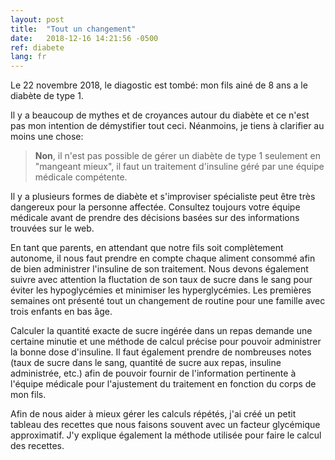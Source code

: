 ```yaml
---
layout: post
title:  "Tout un changement"
date:   2018-12-16 14:21:56 -0500
ref: diabete
lang: fr
---
```

Le 22 novembre 2018, le diagostic est tombé: mon fils ainé de 8 ans a le diabète de type 1.

Il y a beaucoup de mythes et de croyances autour du diabète et ce n'est pas mon intention de démystifier tout ceci. Néanmoins, je tiens à clarifier au moins une chose:

> **Non**, il n'est pas possible de gérer un diabète de type 1 seulement en "mangeant mieux", il faut un traitement d'insuline géré par une équipe médicale compétente.

Il y a plusieurs formes de diabète et s'improviser spécialiste peut être très dangereux pour la personne affectée. Consultez toujours votre équipe médicale avant de prendre des décisions basées sur des informations trouvées sur le web.

En tant que parents, en attendant que notre fils soit complètement autonome, il nous faut prendre en compte chaque aliment consommé afin de bien administrer l'insuline de son traitement. Nous devons également suivre avec attention la fluctation de son taux de sucre dans le sang pour éviter les hypoglycémies et minimiser les hyperglycémies. Les premières semaines ont présenté tout un changement de routine pour une famille avec trois enfants en bas âge.

Calculer la quantité exacte de sucre ingérée dans un repas demande une certaine minutie et une méthode de calcul précise pour pouvoir administrer la bonne dose d'insuline. Il faut également prendre de nombreuses notes (taux de sucre dans le sang, quantité de sucre aux repas, insuline administrée, etc.) afin de pouvoir fournir de l'information pertinente à l'équipe médicale pour l'ajustement du traitement en fonction du corps de mon fils.

Afin de nous aider à mieux gérer les calculs répétés, j'ai créé un petit tableau des recettes que nous faisons souvent avec un facteur glycémique approximatif. J'y explique également la méthode utilisée pour faire le calcul des recettes.
